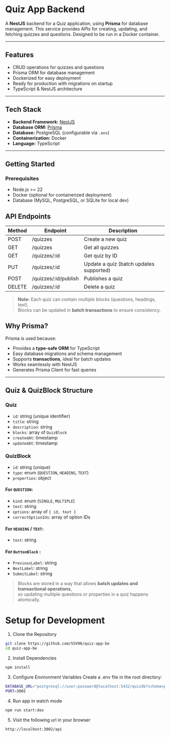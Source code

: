 # Quiz App Backend

A **NestJS** backend for a Quiz application, using **Prisma** for database management. This service provides APIs for creating, updating, and fetching quizzes and questions. Designed to be run in a Docker container.

---

## Features

- CRUD operations for quizzes and questions
- Prisma ORM for database management
- Dockerized for easy deployment
- Ready for production with migrations on startup
- TypeScript & NestJS architecture

---

## Tech Stack

- **Backend Framework:** [NestJS](https://nestjs.com/)  
- **Database ORM:** [Prisma](https://www.prisma.io/)  
- **Database:** PostgreSQL (configurable via `.env`)  
- **Containerization:** Docker  
- **Language:** TypeScript

---

## Getting Started

### Prerequisites

- Node.js >= 22
- Docker (optional for containerized deployment)
- Database (MySQL, PostgreSQL, or SQLite for local dev)


## API Endpoints

| Method | Endpoint               | Description                                  |
|--------|------------------------|----------------------------------------------|
| POST   | /quizzes               | Create a new quiz                            |
| GET    | /quizzes               | Get all quizzes                              |
| GET    | /quizzes/:id           | Get quiz by ID                               |
| PUT    | /quizzes/:id           | Update a quiz (batch updates supported)      |
| POST   | /quizzes/:id/publish   | Publishes a quiz                             |
| DELETE | /quizzes/:id           | Delete a quiz                                |

> **Note:** Each quiz can contain multiple blocks (questions, headings, text).  
> Blocks can be updated in **batch transactions** to ensure consistency.

## Why Prisma?

Prisma is used because:

- Provides a **type-safe ORM** for TypeScript
- Easy database migrations and schema management
- Supports **transactions**, ideal for batch updates
- Works seamlessly with NestJS
- Generates Prisma Client for fast queries

---

## Quiz & QuizBlock Structure

### Quiz

- `id`: string (unique identifier)  
- `title`: string  
- `description`: string  
- `blocks`: array of `QuizBlock`  
- `createdAt`: timestamp  
- `updatedAt`: timestamp  

### QuizBlock

- `id`: string (unique)  
- `type`: enum (`QUESTION`, `HEADING`, `TEXT`)  
- `properties`: object  

#### For `QUESTION`:

- `kind`: enum (`SINGLE`, `MULTIPLE`)  
- `text`: string  
- `options`: array of `{ id, text }`  
- `correctOptionIds`: array of option IDs  

#### For `HEADING` / `TEXT`:

- `text`: string  

#### For `ButtonBlock` :

- `PreviousLabel`: string
- `NextLabel`: string
- `SubmitLabel`: string  

> Blocks are stored in a way that allows **batch updates and transactional operations**,  
> so updating multiple questions or properties in a quiz happens atomically.


# Setup for Development

1. Clone the Repository

```bash
git clone https://github.com/SSV96/quiz-app-be
cd quiz-app-be
```

2. Install Dependencies

```bash
npm install
```

3. Configure Environment Variables
   Create a .env file in the root directory:

```bash
DATABASE_URL="postgresql://user:password@localhost:5432/quizdb?schema=public"
PORT=3002
```

4. Run app in watch mode

```bash
npm run start:dev
```

5. Visit the following url in your browser

```bash
http://localhost:3002/api
```



<!-- 
```env

 you can use neon 


npm run start:dev in watch mode 


go to url /api

you can deploy app to railway cloud or render cloud -->